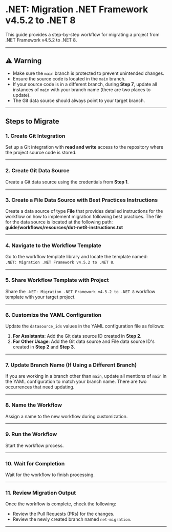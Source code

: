 # .NET: Migration .NET Framework v4.5.2 to .NET 8

This guide provides a step-by-step workflow for migrating a project from .NET Framework v4.5.2 to .NET 8.

---

## ⚠️ Warning

- Make sure the `main` branch is protected to prevent unintended changes.
- Ensure the source code is located in the `main` branch.
- If your source code is in a different branch, during **Step 7**, update all instances of `main` with your branch name (there are two places to update).
- The Git data source should always point to your target branch.

---

## Steps to Migrate

### 1. Create Git Integration
Set up a Git integration with **read and write** access to the repository where the project source code is stored.

---

### 2. Create Git Data Source
Create a Git data source using the credentials from **Step 1**.

---

### 3. Create a File Data Source with Best Practices Instructions
Create a data source of type **File** that provides detailed instructions for the workflow on how to implement migration following best practices. The file for the data source is located at the following path: **guide/workflows/resources/dot-net8-instructions.txt**

---

### 4. Navigate to the Workflow Template
Go to the workflow template library and locate the template named:  
`.NET: Migration .NET Framework v4.5.2 to .NET 8`.

---

### 5. Share Workflow Template with Project
Share the `.NET: Migration .NET Framework v4.5.2 to .NET 8` workflow template with your target project.

---

### 6. Customize the YAML Configuration
Update the `datasource_ids` values in the YAML configuration file as follows:
1. **For Assistants**: Add the Git data source ID created in **Step 2**.
2. **For Other Usage**: Add the Git data source and File data source ID's created in **Step 2** and **Step 3**.

---

### 7. Update Branch Name (If Using a Different Branch)
If you are working in a branch other than `main`, update all mentions of `main` in the YAML configuration to match your branch name. There are two occurrences that need updating.

---

### 8. Name the Workflow
Assign a name to the new workflow during customization.

---

### 9. Run the Workflow
Start the workflow process.

---

### 10. Wait for Completion
Wait for the workflow to finish processing.

---

### 11. Review Migration Output
Once the workflow is complete, check the following:
- Review the Pull Requests (PRs) for the changes.
- Review the newly created branch named `net-migration`.

---